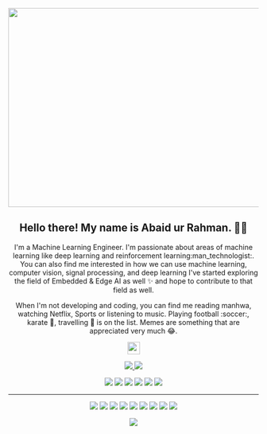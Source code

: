 <p align="center">
 <img  width="800" height="400" src=["https://github.com/user-attachments/assets/4b67b852-37f9-454b-af79-3c13a570285f">
</p>
<h2 align="center">Hello there! My name is Abaid ur Rahman. 👋🤓</h2>
<p align="center">I'm a Machine Learning Engineer. I'm passionate about areas of machine learning like deep learning and reinforcement learning:man_technologist:. You can also find me interested in how we can use machine learning, computer vision, signal processing, and deep learning I've started exploring the field of Embedded & Edge AI as well ✨ and hope to contribute to that field as well. 
</p>

<p align="center">When I'm not developing and coding, you can find me reading manhwa, watching Netflix, Sports or listening to music. Playing football :soccer:, karate 🥋, travelling 🚅 is on the list. Memes are something that are appreciated very much 😂. </p>

<p align="center"><a href="www.linkedin.com/in/abaid-sheykh"><img src="https://img.shields.io/badge/linkedin-%230077B5.svg?&style=for-the-badge&logo=linkedin&logoColor=white" height=25></a></p>

<p align=center>
  <a href="https://github.com/AbaidurRahman">
    <img src="https://badges.pufler.dev/visits/Abaidurrahman/tab=repositories&color=black&logo=github">
  </a>
  <a href="https://github.com/AbaidurRahman?tab=repositories">
    <img src="https://badges.pufler.dev/repos/Abaidurrahman&color=black&logo=github">
  </a>
<p align="center">
<img src="https://img.shields.io/badge/Machine Learning-green"> <img src="https://img.shields.io/badge/Deep Learning-red"> <img src="https://img.shields.io/badge/Computer Vision-magenta"> <img src="https://img.shields.io/badge/Natural Language Processing-yellow"> <img src="https://img.shields.io/badge/Reinforcement Learning-blue"> <img src="https://img.shields.io/badge/Dockers-voilet">
</p>
<hr>
<p align="center">
<img src="https://img.shields.io/badge/TensorFlow%20-%23FF6F00.svg?&style=for-the-badge&logo=TensorFlow&logoColor=white" /> <img src="https://img.shields.io/badge/Keras%20-%23D00000.svg?&style=for-the-badge&logo=Keras&logoColor=white"/> <img src="https://img.shields.io/badge/javascript%20-%23323330.svg?&style=for-the-badge&logo=javascript&logoColor=%23F7DF1E"/> <img src="https://img.shields.io/badge/html5%20-%23E34F26.svg?&style=for-the-badge&logo=html5&logoColor=white"/> <img src="https://img.shields.io/badge/css3%20-%231572B6.svg?&style=for-the-badge&logo=css3&logoColor=white"/> <img src="https://img.shields.io/badge/python%20-%2314354C.svg?&style=for-the-badge&logo=python&logoColor=white"/> <img src="https://img.shields.io/badge/c++%20-%2300599C.svg?&style=for-the-badge&logo=c%2B%2B&ogoColor=white"/> <img src="https://img.shields.io/badge/git%20-%23F05033.svg?&style=for-the-badge&logo=git&logoColor=white"/> <img src="https://img.shields.io/badge/github%20-%23121011.svg?&style=for-the-badge&logo=github&logoColor=white"/>
</p>

<p align=center>  
  <img align=center src="https://github-readme-stats.vercel.app/api?username=Abaidurrahman&show_icons=true&theme=radical">
</p>






